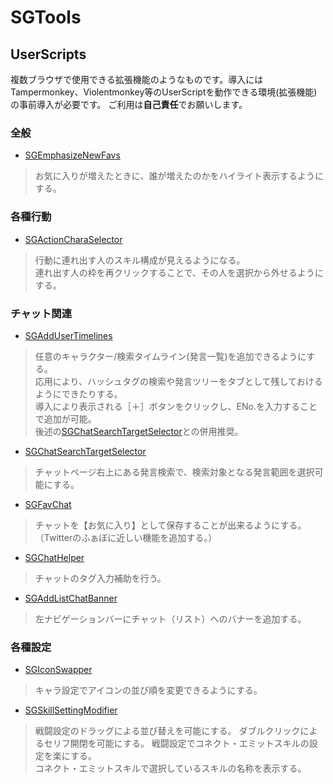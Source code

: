 # SGTools

## UserScripts
複数ブラウザで使用できる拡張機能のようなものです。導入にはTampermonkey、Violentmonkey等のUserScriptを動作できる環境(拡張機能)の事前導入が必要です。
ご利用は**自己責任**でお願いします。

### 全般
- [SGEmphasizeNewFavs](https://pejuta.github.io/SGTools/UserScripts/SGEmphasizeNewFavs.user.js)
> お気に入りが増えたときに、誰が増えたのかをハイライト表示するようにする。

### 各種行動
- [SGActionCharaSelector](https://pejuta.github.io/SGTools/UserScripts/SGActionCharaSelector.user.js)
> 行動に連れ出す人のスキル構成が見えるようになる。  
> 連れ出す人の枠を再クリックすることで、その人を選択から外せるようにする。

### チャット関連
- [SGAddUserTimelines](https://pejuta.github.io/SGTools/UserScripts/SGAddUserTimelines.user.js)
> 任意のキャラクター/検索タイムライン(発言一覧)を追加できるようにする。  
> 応用により、ハッシュタグの検索や発言ツリーをタブとして残しておけるようにできたりする。  
> 導入により表示される［＋］ボタンをクリックし、ENo.を入力することで追加が可能。  
> 後述の[SGChatSearchTargetSelector](https://pejuta.github.io/SGTools/UserScripts/SGChatSearchTargetSelector.user.js)との併用推奨。

- [SGChatSearchTargetSelector](https://pejuta.github.io/SGTools/UserScripts/SGChatSearchTargetSelector.user.js)
> チャットページ右上にある発言検索で、検索対象となる発言範囲を選択可能にする。

- [SGFavChat](https://pejuta.github.io/SGTools/UserScripts/SGFavChat.user.js)
> チャットを【お気に入り】として保存することが出来るようにする。（Twitterのふぁぼに近しい機能を追加する。）
> 
- [SGChatHelper](https://pejuta.github.io/SGTools/UserScripts/SGChatHelper.user.js)
> チャットのタグ入力補助を行う。

- [SGAddListChatBanner](https://pejuta.github.io/SGTools/UserScripts/SGAddListChatBanner.user.js)
> 左ナビゲーションバーにチャット（リスト）へのバナーを追加する。

### 各種設定
- [SGIconSwapper](https://pejuta.github.io/SGTools/UserScripts/SGIconSwapper.user.js)
> キャラ設定でアイコンの並び順を変更できるようにする。

- [SGSkillSettingModifier](https://pejuta.github.io/SGTools/UserScripts/SGSkillConnectSettingHelper.user.js)
> 戦闘設定のドラッグによる並び替えを可能にする。
> ダブルクリックによるセリフ開閉を可能にする。
> 戦闘設定でコネクト・エミットスキルの設定を楽にする。  
> コネクト・エミットスキルで選択しているスキルの名称を表示する。

